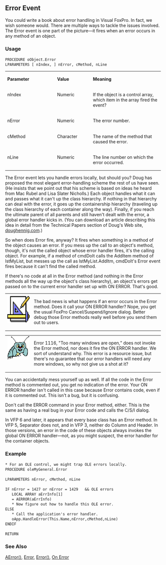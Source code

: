 ## Error Event

You could write a book about error handling in Visual FoxPro. In fact, we wish someone would. There are multiple ways to tackle the issues involved. The Error event is one part of the picture&mdash;it fires when an error occurs in any method of an object.

### Usage

```foxpro
PROCEDURE oObject.Error
LPARAMETERS [ nIndex, ] nError, cMethod, nLine
```
<table>
<tr>
  <td width="32%" valign="top">
  <p><b>Parameter</b></p>
  </td>
  <td width="23%" valign="top">
  <p><b>Value</b></p>
  </td>
  <td width="45%" valign="top">
  <p><b>Meaning</b></p>
  </td>
 </tr>
<tr>
  <td width="32%" valign="top">
  <p>nIndex</p>
  </td>
  <td width="23%" valign="top">
  <p>Numeric</p>
  </td>
  <td width="45%" valign="top">
  <p>If the object is a control array, which item in the array fired the event?</p>
  </td>
 </tr>
<tr>
  <td width="32%" valign="top">
  <p>nError</p>
  </td>
  <td width="23%" valign="top">
  <p>Numeric</p>
  </td>
  <td width="45%" valign="top">
  <p>The error number.</p>
  </td>
 </tr>
<tr>
  <td width="32%" valign="top">
  <p>cMethod</p>
  </td>
  <td width="23%" valign="top">
  <p>Character</p>
  </td>
  <td width="45%" valign="top">
  <p>The name of the method that caused the error.</p>
  </td>
 </tr>
<tr>
  <td width="32%" valign="top">
  <p>nLine</p>
  </td>
  <td width="23%" valign="top">
  <p>Numeric</p>
  </td>
  <td width="45%" valign="top">
  <p>The line number on which the error occurred.</p>
  </td>
 </tr>
</table>

The Error event lets you handle errors locally, but should you? Doug has proposed the most elegant error-handling scheme the rest of us have seen. (He insists that we point out that his scheme is based on ideas he heard from Mac Rubel and Lisa Slater Nicholls.) Each object handles what it can and passes what it can't up the class hierarchy. If nothing in that hierarchy can deal with the error, it goes up the containership hierarchy (traveling up the class hierarchy of each container along the way). Finally, if you reach the ultimate parent of all parents and still haven't dealt with the error, a global error handler kicks in. (You can download an article describing this idea in detail from the Technical Papers section of Doug's Web site, <a href="http://doughennig.com" target="_blank">doughennig.com</a>.)

So when does Error fire, anyway? It fires when something in a method of the object causes an error. If you mess up the call to an object's method, though, it's not the called object whose error handler fires, it's the calling object. For example, if a method of cmdDoIt calls the AddItem method of lstMyList, but messes up the call as lstMyList.AddItm, cmdDoIt's Error event fires because it can't find the called method.

If there's no code at all in the Error method (and nothing in the Error methods all the way up the object's class hierarchy), an object's errors get passed on to the current error handler set up with ON ERROR. That's good.

<table>
<tr>
  <td width="17%" valign="top">
<img border="0" width="94" height="93" src="design.gif">
  </td>
  <td width="83%">
  <p>The bad news is what happens if an error occurs in the Error method. Does it call your ON ERROR handler? Nope, you get the usual FoxPro Cancel/Suspend/Ignore dialog. Better debug those Error methods really well before you send them out to users.</p>
  </td>
 </tr>
</table>

<table>
<tr>
  <td width="17%" valign="top">
<img border="0" width="95" height="77" src="bug.gif">
  </td>
  <td width="83%">
  <p>Error 1116, &quot;Too many windows are open,&quot; does not invoke the Error method, nor does it fire the ON ERROR handler. We sort of understand why. This error is a resource issue, but there's no guarantee that our error handlers will need any more windows, so why not give us a shot at it?</p>
  </td>
 </tr>
</table>

You can accidentally mess yourself up as well. If all the code in the Error method is commented out, you get no indication of the error. Your ON ERROR handler isn't called in this case because Error contains code, even if it is commented out. This isn't a bug, but it is confusing.

Don't call the ERROR command in your Error method, either. This is the same as having a real bug in your Error code and calls the C/S/I dialog.

In VFP 6 and later, it appears that every base class has an Error method. In VFP 5, Separator does not, and in VFP 3, neither do Column and Header. In those versions, an error in the code of these objects always invokes the global ON ERROR handler&mdash;not, as you might suspect, the error handler for the container objects.

### Example

```foxpro
* For an OLE control, we might trap OLE errors locally.
PROCEDURE oleMyGeneral.Error

LPARAMETERS nError, cMethod, nLine

IF nError = 1427 or nError = 1429   && OLE errors
   LOCAL ARRAY aErrInfo[1]
   = AERROR(aErrInfo)
   * Now figure out how to handle this OLE error.
ELSE
   * Call the application's error handler.
   oApp.HandleError(This.Name,nError,cMethod,nLine)
ENDIF

RETURN
```
### See Also

[AError()](s4g285.md), [Error](s4g099.md), [Error()](s4g099.md), [On Error](s4g099.md)